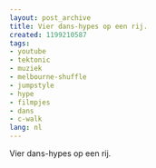 ```yaml
---
layout: post_archive
title: Vier dans-hypes op een rij.
created: 1199210587
tags:
- youtube
- tektonic
- muziek
- melbourne-shuffle
- jumpstyle
- hype
- filmpjes
- dans
- c-walk
lang: nl
---
```

Vier dans-hypes op een rij.<!--break--><object width="425" height="355"><param name="movie" value="http://www.youtube.com/v/IUbh_FCo8QU&rel=1" /><param name="wmode" value="transparent" /><embed src="http://www.youtube.com/v/IUbh_FCo8QU&rel=1" type="application/x-shockwave-flash" wmode="transparent" width="425" height="355"></embed></object><object width="425" height="355"><param name="movie" value="http://www.youtube.com/v/F2TSy0Z5qTE&rel=1" /><param name="wmode" value="transparent" /><embed src="http://www.youtube.com/v/F2TSy0Z5qTE&rel=1" type="application/x-shockwave-flash" wmode="transparent" width="425" height="355"></embed></object><object width="425" height="355"><param name="movie" value="http://www.youtube.com/v/UbzYXWLVU3o&rel=1" /><param name="wmode" value="transparent" /><embed src="http://www.youtube.com/v/UbzYXWLVU3o&rel=1" type="application/x-shockwave-flash" wmode="transparent" width="425" height="355"></embed></object><object width="425" height="355"><param name="movie" value="http://www.youtube.com/v/8k5WtNRlBcE&rel=1" /><param name="wmode" value="transparent" /><embed src="http://www.youtube.com/v/8k5WtNRlBcE&rel=1" type="application/x-shockwave-flash" wmode="transparent" width="425" height="355"></embed></object>
